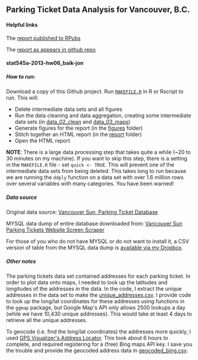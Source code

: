 ## Parking Ticket Data Analysis for Vancouver, B.C.

#### Helpful links

The [report published to RPubs](http://rpubs.com/jonnybaik/stat545a-2013-hw06_baik-jon)

The [report as appears in github repo](http://htmlpreview.github.com/?https://github.com/jonnybaik/stat545a-2013-hw06_baik-jon/blob/master/report/stat545a-2013-hw06_baik-jon.html)

#### stat545a-2013-hw06_baik-jon


##### How to run:

Download a copy of this Github project.
Run [`MAKEFILE.R`](MAKEFILE.R) in R or Rscript to run. This will:
 * Delete intermediate data sets and all figures
 * Run the data cleaning and data aggregation, creating some intermediate data sets (in [data_02_clean](data_02_clean/) and [data_03_maps](data_03_maps))
 * Generate figures for the report (in the [figures](figures/) folder)
 * Stitch together an HTML report (in the [report](report/) folder)
 * Open the HTML report

**NOTE**: There is a large data processing step that takes quite a while (~20 to 30 minutes on my machine). 
If you want to skip this step, there is a setting in the `MAKEFILE.R` file - set `quick <- TRUE`. 
This will prevent one of the intermediate data sets from being deleted. This takes long to run because we 
are running the `ddply` function on a data set with over 1.6 million rows over several variables with many categories. You have been warned!

##### Data source

Original data source: [Vancouver Sun, Parking Ticket Database](http://www.vancouversun.com/parking/basic-search.html)

MYSQL data dump of entire database downloaded from: [Vancouver Sun Parking Tickets Website Screen Scraper](http://www.davidgrant.ca/vancouver_sun_parking_tickets_website_screen_scraper)

For those of you who do not have MYSQL or do not want to install it, a CSV version of table from the MYSQL data dump is [available via my Dropbox](https://dl.dropboxusercontent.com/u/14072013/stat545a-hw06_largeFiles/parkingtickets.csv).

##### Other notes

The parking tickets data set contained addresses for each parking ticket. In order to plot data onto maps,
I needed to look up the latitudes and longitudes of the addresses in the data. In the code, I extract the
unique addresses in the data set to make the [unique_addresses.csv](data_03_maps/unique_addresses.csv).
I provide code to look up the long/lat coordinates for these addresses using functions in the `ggmap` package,
but Google Map's API only allows 2500 lookups a day (while we have 10,430 unique addresses). This would take at 
least 4 days to retrieve all the unique addresses.

To geocode (i.e. find the long/lat coordinates) the addresses more quickly, I used 
[GPS Visualizer's Address Locator](http://www.gpsvisualizer.com/geocoder/).
This took about 6 hours to complete, and required registering for a (free) Bing maps API key.
I save you the trouble and provide the geocoded address data in [geocoded_bing.csv](data_03_maps/geocoded_bing.csv).
